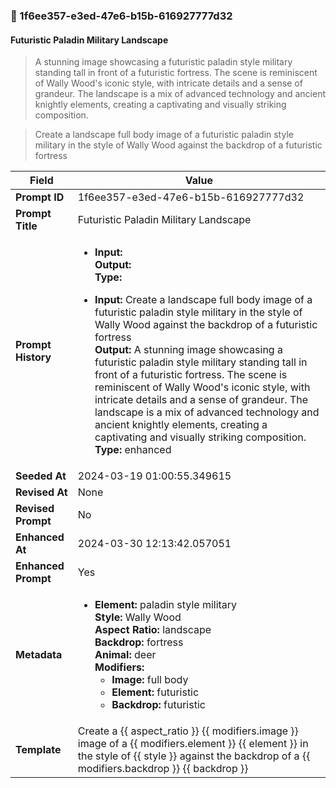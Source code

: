 

### 📜 1f6ee357-e3ed-47e6-b15b-616927777d32

#### Futuristic Paladin Military Landscape

> A stunning image showcasing a futuristic paladin style military standing tall in front of a futuristic fortress. The scene is reminiscent of Wally Wood's iconic style, with intricate details and a sense of grandeur. The landscape is a mix of advanced technology and ancient knightly elements, creating a captivating and visually striking composition.

> Create a landscape full body image of a futuristic paladin style military in the style of Wally Wood against the backdrop of a futuristic fortress

| Field          | Value                                                                                                                                                                      |
|----------------|----------------------------------------------------------------------------------------------------------------------------------------------------------------------------|
| **Prompt ID**  | 1f6ee357-e3ed-47e6-b15b-616927777d32                                                                                                                                                            |
| **Prompt Title**  | Futuristic Paladin Military Landscape                                                                                                                                                            |
| **Prompt History** | <ul><li>**Input:**  <br> **Output:**  <br> **Type:** </li></ul><ul><li>**Input:** Create a landscape full body image of a futuristic paladin style military in the style of Wally Wood against the backdrop of a futuristic fortress <br> **Output:** A stunning image showcasing a futuristic paladin style military standing tall in front of a futuristic fortress. The scene is reminiscent of Wally Wood's iconic style, with intricate details and a sense of grandeur. The landscape is a mix of advanced technology and ancient knightly elements, creating a captivating and visually striking composition. <br> **Type:** enhanced</li></ul> |
| **Seeded At** | 2024-03-19 01:00:55.349615                                                                                                                                                   |
| **Revised At** | None                                                                                                                                                   |
| **Revised Prompt** | No                                                                                                                                                                      |
| **Enhanced At** | 2024-03-30 12:13:42.057051                                                                                                                                                  |
| **Enhanced Prompt** | Yes                                                                                                                                                                    |
| **Metadata**   | <ul><li>**Element:** paladin style military <br> **Style:** Wally Wood <br> **Aspect Ratio:** landscape <br> **Backdrop:** fortress <br> **Animal:** deer <br> **Modifiers:**<ul><li>**Image:** full body</li><li>**Element:** futuristic</li><li>**Backdrop:** futuristic</li></ul></li></ul> |
| **Template**   | Create a {{ aspect_ratio }} {{ modifiers.image }} image of a {{ modifiers.element }} {{ element }} in the style of {{ style }} against the backdrop of a {{ modifiers.backdrop }} {{ backdrop }}                                                                                                                                           |



